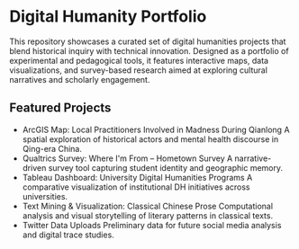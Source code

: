 # Digital Humanity Portfolio
This repository showcases a curated set of digital humanities projects that blend historical inquiry with technical innovation. Designed as a portfolio of experimental and pedagogical tools, it features interactive maps, data visualizations, and survey-based research aimed at exploring cultural narratives and scholarly engagement.

## Featured Projects
- ArcGIS Map: Local Practitioners Involved in Madness During Qianlong
A spatial exploration of historical actors and mental health discourse in Qing-era China.
- Qualtrics Survey: Where I'm From – Hometown Survey
A narrative-driven survey tool capturing student identity and geographic memory.
- Tableau Dashboard: University Digital Humanities Programs
A comparative visualization of institutional DH initiatives across universities.
- Text Mining & Visualization: Classical Chinese Prose
Computational analysis and visual storytelling of literary patterns in classical texts.
- Twitter Data Uploads
Preliminary data for future social media analysis and digital trace studies.

